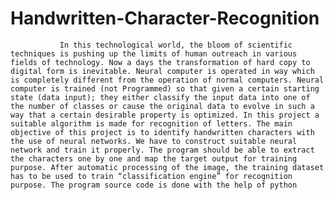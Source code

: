 # Handwritten-Character-Recognition
               In this technological world, the bloom of scientific techniques is pushing up the limits of human outreach in various fields of technology. Now a days the transformation of hard copy to digital form is inevitable. Neural computer is operated in way which is completely different from the operation of normal computers. Neural computer is trained (not Programmed) so that given a certain starting state (data input); they either classify the input data into one of the number of classes or cause the original data to evolve in such a way that a certain desirable property is optimized. In this project a suitable algorithm is made for recognition of letters. The main objective of this project is to identify handwritten characters with the use of neural networks. We have to construct suitable neural network and train it properly. The program should be able to extract the characters one by one and map the target output for training purpose. After automatic processing of the image, the training dataset has to be used to train “classification engine” for recognition purpose. The program source code is done with the help of python
